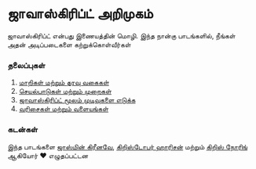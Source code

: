 # ஜாவாஸ்கிரிப்ட் அறிமுகம்

ஜாவாஸ்கிரிப்ட் என்பது இணையத்தின் மொழி. இந்த நான்கு பாடங்களில், நீங்கள் அதன் அடிப்படைகளை கற்றுக்கொள்வீர்கள்

### தலைப்புகள்

1. [மாறிகள் மற்றும் தரவு வகைகள்](../1-data-types/translations/README.tam.md)
2. [செயல்பாடுகள் மற்றும் முறைகள்](../2-functions-methods/translations/README.tam.md)
3. [ஜாவாஸ்கிரிப்ட் மூலம் முடிவுகளை எடுக்க](../3-making-decisions/translations/README.tam.md)
4. [வரிசைகள் மற்றும் வளையங்கள்](../4-arrays-loops/translations/README.tam.md)

### கடன்கள்

இந்த பாடங்களை [ஜாஸ்மின் கிரீனவே](https://twitter.com/paladique/), [கிறிஸ்டோபர் ஹாரிசன்](https://twitter.com/geektrainer/) மற்றும் [கிறிஸ் நோரிங்](https://twitter.com/chris_noring/) ஆகியோர்  ♥️ எழுதப்பட்டன